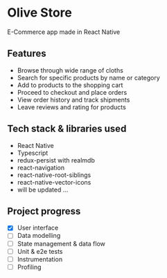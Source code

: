 # Olive Store

E-Commerce app made in React Native

## Features

- Browse through wide range of cloths
- Search for specific products by name or category
- Add to products to the shopping cart
- Proceed to checkout and place orders
- View order history and track shipments
- Leave reviews and rating for products

## Tech stack & libraries used

- React Native
- Typescript
- redux-persist with realmdb
- react-navigation
- react-native-root-siblings
- react-native-vector-icons
- will be updated ...

## Project progress

- [x] User interface
- [ ] Data modelling
- [ ] State management & data flow
- [ ] Unit & e2e tests
- [ ] Instrumentation
- [ ] Profiling
